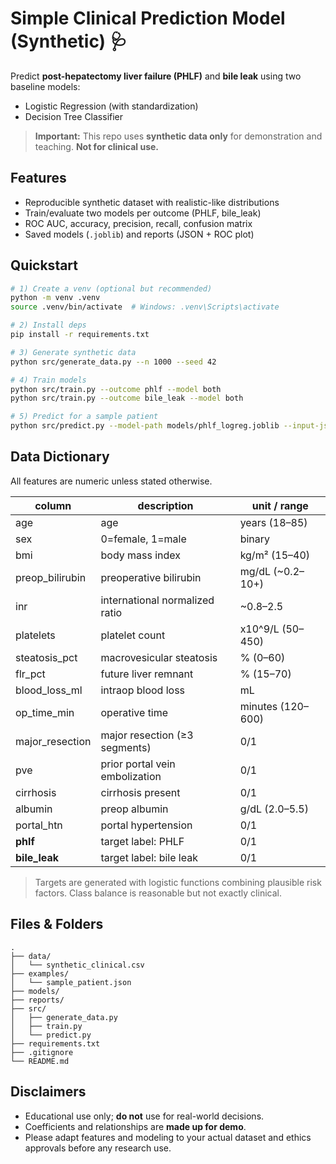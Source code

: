 # Simple Clinical Prediction Model (Synthetic) 🩺

Predict **post-hepatectomy liver failure (PHLF)** and **bile leak** using two baseline models:
- Logistic Regression (with standardization)
- Decision Tree Classifier

> **Important:** This repo uses **synthetic data only** for demonstration and teaching. **Not for clinical use.**

## Features
- Reproducible synthetic dataset with realistic-like distributions
- Train/evaluate two models per outcome (PHLF, bile_leak)
- ROC AUC, accuracy, precision, recall, confusion matrix
- Saved models (`.joblib`) and reports (JSON + ROC plot)

## Quickstart

```bash
# 1) Create a venv (optional but recommended)
python -m venv .venv
source .venv/bin/activate  # Windows: .venv\Scripts\activate

# 2) Install deps
pip install -r requirements.txt

# 3) Generate synthetic data
python src/generate_data.py --n 1000 --seed 42

# 4) Train models
python src/train.py --outcome phlf --model both
python src/train.py --outcome bile_leak --model both

# 5) Predict for a sample patient
python src/predict.py --model-path models/phlf_logreg.joblib --input-json examples/sample_patient.json
```

## Data Dictionary

All features are numeric unless stated otherwise.

| column | description | unit / range |
|---|---|---|
| age | age | years (18–85) |
| sex | 0=female, 1=male | binary |
| bmi | body mass index | kg/m² (15–40) |
| preop_bilirubin | preoperative bilirubin | mg/dL (~0.2–10+) |
| inr | international normalized ratio | ~0.8–2.5 |
| platelets | platelet count | x10^9/L (50–450) |
| steatosis_pct | macrovesicular steatosis | % (0–60) |
| flr_pct | future liver remnant | % (15–70) |
| blood_loss_ml | intraop blood loss | mL |
| op_time_min | operative time | minutes (120–600) |
| major_resection | major resection (≥3 segments) | 0/1 |
| pve | prior portal vein embolization | 0/1 |
| cirrhosis | cirrhosis present | 0/1 |
| albumin | preop albumin | g/dL (2.0–5.5) |
| portal_htn | portal hypertension | 0/1 |
| **phlf** | target label: PHLF | 0/1 |
| **bile_leak** | target label: bile leak | 0/1 |

> Targets are generated with logistic functions combining plausible risk factors. Class balance is reasonable but not exactly clinical.

## Files & Folders
```
.
├── data/
│   └── synthetic_clinical.csv
├── examples/
│   └── sample_patient.json
├── models/
├── reports/
├── src/
│   ├── generate_data.py
│   ├── train.py
│   └── predict.py
├── requirements.txt
├── .gitignore
└── README.md
```

## Disclaimers
- Educational use only; **do not** use for real-world decisions.
- Coefficients and relationships are **made up for demo**.
- Please adapt features and modeling to your actual dataset and ethics approvals before any research use.
